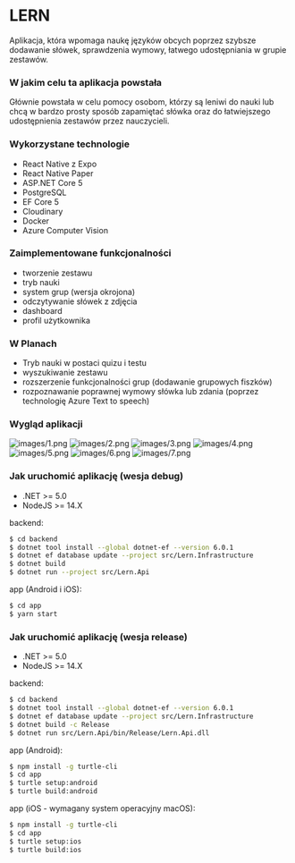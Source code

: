 # LERN

Aplikacja, która wpomaga naukę języków obcych poprzez szybsze dodawanie słówek, sprawdzenia wymowy, łatwego udostępniania w grupie zestawów.

### W jakim celu ta aplikacja powstała

Głównie powstała w celu pomocy osobom, którzy są leniwi do nauki lub chcą w bardzo prosty sposób zapamiętać słówka oraz do łatwiejszego udostępnienia zestawów przez nauczycieli.

### Wykorzystane technologie
* React Native z Expo
* React Native Paper
* ASP.NET Core 5
* PostgreSQL
* EF Core 5
* Cloudinary
* Docker
* Azure Computer Vision

### Zaimplementowane funkcjonalności

* tworzenie zestawu
* tryb nauki
* system grup (wersja okrojona)
* odczytywanie słówek z zdjęcia
* dashboard
* profil użytkownika

### W Planach

* Tryb nauki w postaci quizu i testu
* wyszukiwanie zestawu
* rozszerzenie funkcjonalności grup (dodawanie grupowych fiszków)
* rozpoznawanie poprawnej wymowy słówka lub zdania (poprzez technologię Azure Text to speech)

### Wygląd aplikacji
![images/1.png](images/1.png)
![images/2.png](images/2.png)
![images/3.png](images/3.png)
![images/4.png](images/4.png)
![images/5.png](images/5.png)
![images/6.png](images/6.png)
![images/7.png](images/7.png)

### Jak uruchomić aplikację (wesja debug)

* .NET >= 5.0
* NodeJS >= 14.X

backend:
```bash
$ cd backend
$ dotnet tool install --global dotnet-ef --version 6.0.1
$ dotnet ef database update --project src/Lern.Infrastructure
$ dotnet build
$ dotnet run --project src/Lern.Api
```

app (Android i iOS):
```bash
$ cd app
$ yarn start
```

### Jak uruchomić aplikację (wesja release)

* .NET >= 5.0
* NodeJS >= 14.X

backend:
```bash
$ cd backend
$ dotnet tool install --global dotnet-ef --version 6.0.1
$ dotnet ef database update --project src/Lern.Infrastructure
$ dotnet build -c Release
$ dotnet run src/Lern.Api/bin/Release/Lern.Api.dll
```

app (Android):
```bash
$ npm install -g turtle-cli
$ cd app
$ turtle setup:android
$ turtle build:android
```

app (iOS - wymagany system operacyjny macOS):
```bash
$ npm install -g turtle-cli
$ cd app
$ turtle setup:ios
$ turtle build:ios
```